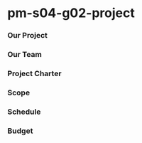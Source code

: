 # pm-s04-g02-project

### Our Project

### Our Team

### Project Charter

### Scope

### Schedule

### Budget
